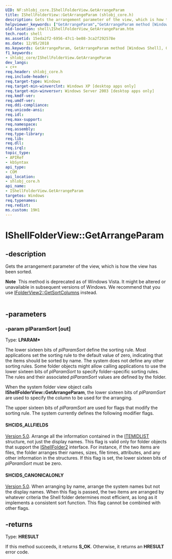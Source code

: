 ```yaml
---
UID: NF:shlobj_core.IShellFolderView.GetArrangeParam
title: IShellFolderView::GetArrangeParam (shlobj_core.h)
description: Gets the arrangement parameter of the view, which is how the view has been sorted.
helpviewer_keywords: ["GetArrangeParam","GetArrangeParam method [Windows Shell]","GetArrangeParam method [Windows Shell]","IShellFolderView interface","IShellFolderView interface [Windows Shell]","GetArrangeParam method","IShellFolderView.GetArrangeParam","IShellFolderView::GetArrangeParam","SHCIDS_ALLFIELDS","SHCIDS_CANONICALONLY","_shell_IShellFolderView_GetArrangeParam","shell.IShellFolderView_GetArrangeParam","shlobj_core/IShellFolderView::GetArrangeParam"]
old-location: shell\IShellFolderView_GetArrangeParam.htm
tech.root: shell
ms.assetid: 15eda2f2-6956-47c1-be08-3ca2f292578e
ms.date: 12/05/2018
ms.keywords: GetArrangeParam, GetArrangeParam method [Windows Shell], GetArrangeParam method [Windows Shell],IShellFolderView interface, IShellFolderView interface [Windows Shell],GetArrangeParam method, IShellFolderView.GetArrangeParam, IShellFolderView::GetArrangeParam, SHCIDS_ALLFIELDS, SHCIDS_CANONICALONLY, _shell_IShellFolderView_GetArrangeParam, shell.IShellFolderView_GetArrangeParam, shlobj_core/IShellFolderView::GetArrangeParam
f1_keywords:
- shlobj_core/IShellFolderView.GetArrangeParam
dev_langs:
- c++
req.header: shlobj_core.h
req.include-header: 
req.target-type: Windows
req.target-min-winverclnt: Windows XP [desktop apps only]
req.target-min-winversvr: Windows Server 2003 [desktop apps only]
req.kmdf-ver: 
req.umdf-ver: 
req.ddi-compliance: 
req.unicode-ansi: 
req.idl: 
req.max-support: 
req.namespace: 
req.assembly: 
req.type-library: 
req.lib: 
req.dll: 
req.irql: 
topic_type:
- APIRef
- kbSyntax
api_type:
- COM
api_location:
- shlobj_core.h
api_name:
- IShellFolderView.GetArrangeParam
targetos: Windows
req.typenames: 
req.redist: 
ms.custom: 19H1
---
```


# IShellFolderView::GetArrangeParam


## -description


Gets the arrangement parameter of the view, which is how the view has been sorted.
        
            
<div class="alert"><b>Note</b>  This method is deprecated as of Windows Vista. It might be altered or unavailable in subsequent versions of Windows. We recommend that you use <a href="https://docs.microsoft.com/windows/desktop/api/shobjidl_core/nf-shobjidl_core-ifolderview2-getsortcolumns">IFolderView2::GetSortColumns</a> instead.</div><div> </div>

## -parameters




### -param plParamSort [out]

Type: <b>LPARAM*</b>

The lower sixteen bits of <i>plParamSort</i> define the sorting rule. Most applications set the sorting rule to the default value of zero, indicating that the items should be sorted by name. The system does not define any other sorting rules. Some folder objects might allow calling applications to use the lower sixteen bits of <i>plParamSort</i> to specify folder-specific sorting rules. The rules and their associated <i>plParamSort</i> values are defined by the folder.
    
    					

When the system folder view object calls <b>IShellFolderView::GetArrangeParam</b>, the lower sixteen bits of <i>plParamSort</i> are used to specify the column to be used for the arranging.

The upper sixteen bits of <i>plParamSort</i> are used for flags that modify the sorting rule. The system currently defines the following modifier flags.



#### SHCIDS_ALLFIELDS


<a href="https://docs.microsoft.com/previous-versions/windows/desktop/legacy/bb776779(v=vs.85)">Version 5.0</a>. Arrange all the information contained in the <a href="https://docs.microsoft.com/windows/desktop/api/shtypes/ns-shtypes-itemidlist">ITEMIDLIST</a> structure, not just the display names. This flag is valid only for folder objects that support the <a href="https://docs.microsoft.com/windows/desktop/api/shobjidl_core/nn-shobjidl_core-ishellfolder2">IShellFolder2</a> interface. For instance, if the two items are files, the folder arranges their names, sizes, file times, attributes, and any other information in the structures. If this flag is set, the lower sixteen bits of <i>plParamSort</i> must be zero.



#### SHCIDS_CANONICALONLY


<a href="https://docs.microsoft.com/previous-versions/windows/desktop/legacy/bb776779(v=vs.85)">Version 5.0</a>. When arranging by name, arrange the system names but not the display names. When this flag is passed, the two items are arranged by whatever criteria the Shell folder determines most efficient, as long as it implements a consistent sort function. This flag cannot be combined with other flags.


## -returns



Type: <b>HRESULT</b>

If this method succeeds, it returns <b xmlns:loc="http://microsoft.com/wdcml/l10n">S_OK</b>. Otherwise, it returns an <b xmlns:loc="http://microsoft.com/wdcml/l10n">HRESULT</b> error code.



